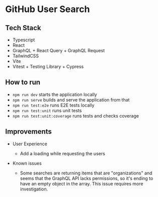 # GitHub User Search

## Tech Stack

- Typescript
- React
- GraphQL + React Query + GraphQL Request
- TailwindCSS
- Vite
- Vitest + Testing Library + Cypress

## How to run

- `npm run dev` starts the application locally
- `npm run serve` builds and serve the application from that
- `npm run test:e2e` runs E2E tests locally
- `npm run test:unit` runs unit tests
- `npm run test:unit:coverage` runs tests and checks coverage

## Improvements

- User Experience

  - Add a loading while requesting the users

- Known issues

  - Some searches are returning items that are "organizations" and seems that the GraphQL API lacks
    permissions, so it's ending to have an empty object in the array. This issue requires more
    investigation.
